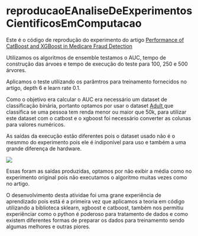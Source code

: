 # reproducaoEAnaliseDeExperimentosCientificosEmComputacao

<p>Este é o código de reprodução do experimento do artigo <a href='https://ieeexplore.ieee.org/document/9356267'>Performance of CatBoost and XGBoost in Medicare Fraud Detection</a></p>
<p>Utilizamos os algoritmos de ensemble testamos o AUC, tempo de construção das árvoes e tempo de execução do teste para 100, 250 e 500 árvores.</p>
<p>Aplicamos o teste utilizando os parâmtros para treinamento fornecidos no artigo, depth 6 e learn rate 0.1.</p>
<p>Como o objetivo era calcular o AUC era necessário um dataset de classificação binária, portanto optamos por usar o dataset <a href='https://archive.ics.uci.edu/dataset/2/adult'>Adult <a> que classifica se uma pessoa tem renda menor ou maior que 50k, para utilizar este dataset com o catbost e o xgboost foi necessário converter as colunas para valores numéricos.</p>
<p>As saídas da execução estão diferentes pois o dataset usado não é o mesmmo do experimento pois ele é indiponível para uso e também a uma grande diferença de hardware.</p>
<img src='https://media.discordapp.net/attachments/1082383095078076509/1180557552468107424/image.png?ex=657ddae6&is=656b65e6&hm=91efe26798e7348e5842c79cdf57c4b978c14559956e4e67e9f9294344077f59&=&format=webp&quality=lossless&width=1206&height=115' />
<p>Essas foram as saídas produzidas, optamos por não exibir a média como no experimento original pois não executamos o algoritmo muitas vezes como no artigo.</p>
<p>O desenvolvimento desta atividae foi uma grane experiência de aprendizado pois está é a primeira vez que aplicamos a teoria em código utilizando a biblioteca sklearn, xgboost e catboost, também nos permitiu experiênciar como o python é poderoso para tratamento de dados e como existem diferentes formas de preparar os dados para treinamemto sendo algumas melhores e outras piores.</p>

